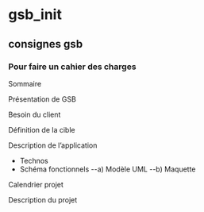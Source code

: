 # gsb_init
## consignes gsb



### Pour faire un cahier des charges 

Sommaire 

Présentation de GSB 

Besoin du client 

 Définition de la cible 

Description de l’application   
-	Technos 
-	Schéma fonctionnels 
       --a) Modèle UML
       --b) Maquette

Calendrier projet

Description du projet 

